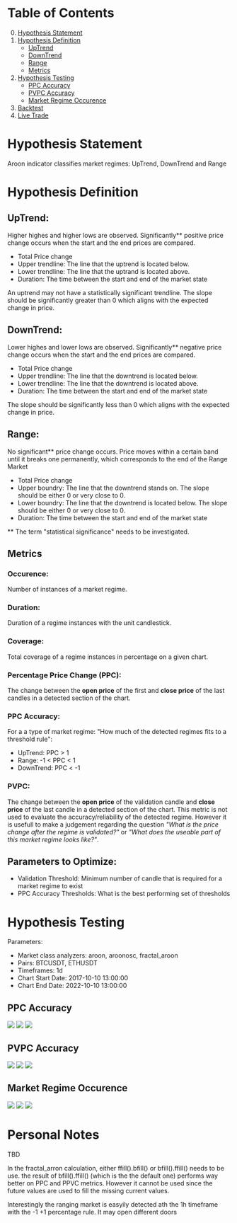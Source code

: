 # Table of Contents
0. [Hypothesis Statement](#hypothesis-statement)
1. [Hypothesis Definition](#hypothesis-definition)
    * [UpTrend](#uptrend)
    * [DownTrend](#downtrend)
    * [Range](#range)
    * [Metrics](#metrics)
2. [Hypothesis Testing](#hypothesis-testing)
    * [PPC Accuracy](#ppc-accuracy)
    * [PVPC Accuracy](#pvpc-accuracy)
    * [Market Regime Occurence](#market-regime-occurence)
3. [Backtest](#backtest)
4. [Live Trade](#live-trade)

# Hypothesis Statement
Aroon indicator classifies market regimes: UpTrend, DownTrend and Range

# Hypothesis Definition
## UpTrend:
Higher highes and higher lows are observed. Significantly** positive price change occurs when the start and the end prices are compared.

* Total Price change
* Upper trendline: The line that the uptrend is located below. 
* Lower trendline: The line that the uptrand is located above. 
* Duration: The time between the start and end of the market state

An uptrend may not have a statistically significant trendline. The slope should be significantly greater than 0 which aligns with the expected change in price.

## DownTrend:
Lower highes and lower lows are observed. Significantly** negative price change occurs when the start and the end prices are compared.

* Total Price change
* Upper trendline: The line that the downtrend is located below.
* Lower trendline: The line that the downtrend is located above.
* Duration: The time between the start and end of the market state

The slope should be significantly less than 0 which aligns with the expected change in price.

## Range:
No significant** price change occurs. Price moves within a certain band until it breaks one permanently, which corresponds to the end of the Range Market

* Total Price change
* Upper boundry: The line that the downtrend stands on. The slope should be either 0 or very close to 0.
* Lower boundry: The line that the downtrend is located below. The slope should be either 0 or very close to 0.
* Duration: The time between the start and end of the market state


** The term "statistical significance" needs to be investigated.

## Metrics
### Occurence:
Number of instances of a market regime.
### Duration:
Duration of a regime instances with the unit candlestick.
### Coverage: 
Total coverage of a regime instances in percentage on a given chart.
### Percentage Price Change (PPC):
The change between the **open price** of the first and **close price** of the last candles in a detected section of the chart.
### PPC Accuracy:
For a a type of market regime: "How much of the detected regimes fits to a threshold rule":
* UpTrend: PPC > 1
* Range: -1 < PPC < 1
* DownTrend: PPC < -1
### PVPC:
The change between the **open price** of the validation candle and **close price** of the last candle in a detected section of the chart. This metric is not used to evaluate the accuracy/reliability of the detected regime. However it is usefull to make a judgement regarding the question _"What is the price change after the regime is validated?"_ or _"What does the useable part of this market regime looks like?"_.

## Parameters to Optimize:
* Validation Threshold: Minimum number of candle that is required for a market regime to exist
* PPC Accuracy Thresholds: What is the best performing set of thresholds


# Hypothesis Testing
Parameters:
* Market class analyzers: aroon, aroonosc, fractal_aroon
* Pairs: BTCUSDT, ETHUSDT
* Timeframes: 1d
* Chart Start Date: 2017-10-10 13:00:00
* Chart End Date: 2022-10-10 13:00:00


## PPC Accuracy
<img src="../../configs/research/aroon_classifies_market/reports/PPC_Accuracy_BTCUSDT_1h.png" /> 
<img src="../../configs/research/aroon_classifies_market/reports/PPC_Accuracy_BTCUSDT_1d.png" /> 
<img src="../../configs/research/aroon_classifies_market/reports/PPC_Accuracy_ETHUSDT_1d.png" />


## PVPC Accuracy
<img src="../../configs/research/aroon_classifies_market/reports/PVPC_Accuracy_BTCUSDT_1h.png" /> 
<img src="../../configs/research/aroon_classifies_market/reports/PVPC_Accuracy_BTCUSDT_1d.png" /> 
<img src="../../configs/research/aroon_classifies_market/reports/PVPC_Accuracy_ETHUSDT_1d.png" />

## Market Regime Occurence
<img src="../../configs/research/aroon_classifies_market/reports/Occurence_BTCUSDT_1h.png" /> 
<img src="../../configs/research/aroon_classifies_market/reports/Occurence_BTCUSDT_1d.png" /> 
<img src="../../configs/research/aroon_classifies_market/reports/Occurence_ETHUSDT_1d.png" /> 

# Personal Notes
TBD

In the fractal_arron calculation, either ffill().bfill() or bfill().ffill() needs to be use. the result of bfill().ffill() (which is the the default one) performs way better on PPC and PPVC metrics. However it cannot be used since the future values are used to fill the missing current values.

Interestingly the ranging market is easyily detected ath the 1h timeframe with the -1 +1 percentage rule. It may open different doors